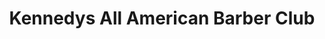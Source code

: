 ---
title: "Kennedys All American Barber Club"
url: /winter-park/kennedys-all-american-barber-club/
shop: beauty
---